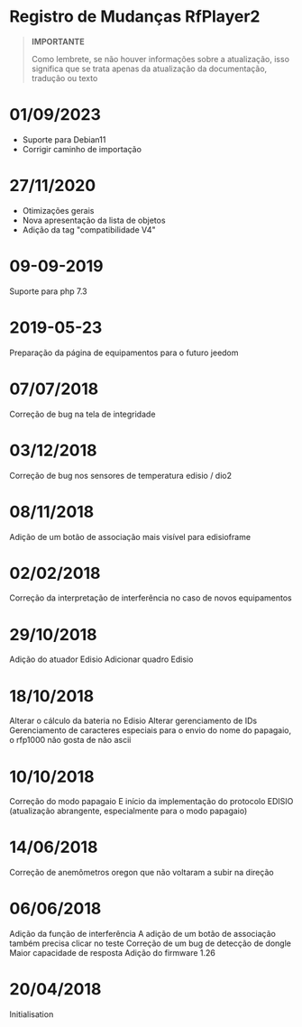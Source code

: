 # Registro de Mudanças RfPlayer2

>**IMPORTANTE**
>
>Como lembrete, se não houver informações sobre a atualização, isso significa que se trata apenas da atualização da documentação, tradução ou texto

# 01/09/2023

- Suporte para Debian11
- Corrigir caminho de importação


# 27/11/2020

- Otimizações gerais
- Nova apresentação da lista de objetos
- Adição da tag "compatibilidade V4"

# 09-09-2019

Suporte para php 7.3

# 2019-05-23

Preparação da página de equipamentos para o futuro jeedom

# 07/07/2018

Correção de bug na tela de integridade

# 03/12/2018

Correção de bug nos sensores de temperatura edisio / dio2

# 08/11/2018

Adição de um botão de associação mais visível para edisioframe

# 02/02/2018

Correção da interpretação de interferência no caso de novos equipamentos

# 29/10/2018

Adição do atuador Edisio
Adicionar quadro Edisio

# 18/10/2018
Alterar o cálculo da bateria no Edisio
Alterar gerenciamento de IDs
Gerenciamento de caracteres especiais para o envio do nome do papagaio, o rfp1000 não gosta de não ascii

# 10/10/2018

Correção do modo papagaio
E início da implementação do protocolo EDISIO (atualização abrangente, especialmente para o modo papagaio)

# 14/06/2018

Correção de anemômetros oregon que não voltaram a subir na direção

# 06/06/2018

Adição da função de interferência
A adição de um botão de associação também precisa clicar no teste
Correção de um bug de detecção de dongle
Maior capacidade de resposta
Adição do firmware 1.26

# 20/04/2018

Initialisation
